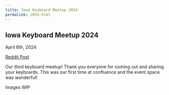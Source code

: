 ```yaml
---
title: Iowa Keyboard Meetup 2024
permalink: 2024.html
---
```


## Iowa Keyboard Meetup 2024

April 6th, 2024

[Reddit Post](https://www.reddit.com/r/MechanicalKeyboards/comments/1c8e308/iowa_keyboard_meetup_2024_photos_more_in_the/)

Our third keyboard meetup! Thank you everyone for coming out and sharing your keyboards. This was our first time at confluence and the event space was wonderful! 

Images WIP